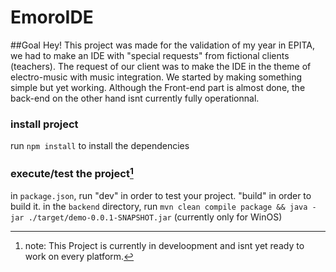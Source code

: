 # EmoroIDE

##Goal
Hey! This project was made for the validation of my year in EPITA, we had to make an IDE with "special requests" from fictional clients (teachers).
The request of our client was to make the IDE in the theme of electro-music with music integration. We started by making something simple but yet working.
Although the Front-end part is almost done, the back-end on the other hand isnt currently fully operationnal.

### install project

run 
`npm install`
to install the dependencies

### execute/test the project[^1]

in `package.json`, run "dev" in order to test your project. "build" in order to build it.
in the `backend` directory, run `mvn clean compile package && java -jar ./target/demo-0.0.1-SNAPSHOT.jar` (currently only for WinOS)



[^1]: note: This Project is currently in develoopment and isnt yet ready to work on every platform. 
